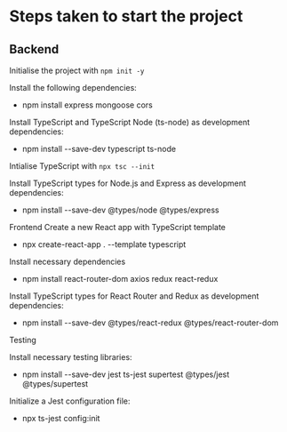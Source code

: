 # Steps taken to start the project

## Backend

Initialise the project with `npm init -y`

Install the following dependencies: 
- npm install express mongoose cors

Install TypeScript and TypeScript Node (ts-node) as development dependencies:
- npm install --save-dev typescript ts-node

Intialise TypeScript with `npx tsc --init`

Install TypeScript types for Node.js and Express as development dependencies:
- npm install --save-dev @types/node @types/express

Frontend
Create a new React app with TypeScript template
- npx create-react-app . --template typescript

Install necessary dependencies
- npm install react-router-dom axios redux react-redux

Install TypeScript types for React Router and Redux as development dependencies:
- npm install --save-dev @types/react-redux @types/react-router-dom

Testing 

Install necessary testing libraries:
- npm install --save-dev jest ts-jest supertest @types/jest @types/supertest

Initialize a Jest configuration file:
- npx ts-jest config:init